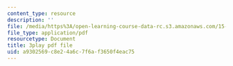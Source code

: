 ```yaml
---
content_type: resource
description: ''
file: /media/https%3A/open-learning-course-data-rc.s3.amazonaws.com/15-071-the-analytics-edge-spring-2017/a9302569c8e24a6c7f6af3650f4eac75_f-EN4QySwAs.pdf
file_type: application/pdf
resourcetype: Document
title: 3play pdf file
uid: a9302569-c8e2-4a6c-7f6a-f3650f4eac75
---
```

